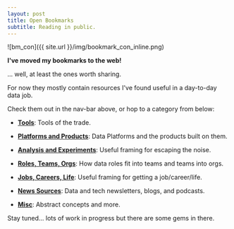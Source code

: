 ```yaml
---
layout: post
title: Open Bookmarks
subtitle: Reading in public.
---
```


![bm_con]({{ site.url }}/img/bookmark_con_inline.png)

**I've moved my bookmarks to the web!**

... well, at least the ones worth sharing.

For now they mostly contain resources I've found useful in a day-to-day data job.

Check them out in the nav-bar above, or hop to a category from below:

- [**Tools**](https://pdtenpas.github.io/pages/bookmarks/tools/): Tools of the trade.

- [**Platforms and Products**](https://pdtenpas.github.io/pages/bookmarks/platforms_products/): Data Platforms and the products built on them.

- [**Analysis and Experiments**](https://pdtenpas.github.io/pages/bookmarks/analysis_experiments/): Useful framing for escaping the noise.

- [**Roles, Teams, Orgs**](https://pdtenpas.github.io/pages/bookmarks/roles_teams_orgs/): How data roles fit into teams and teams into orgs.

- [**Jobs, Careers, Life**](https://pdtenpas.github.io/pages/bookmarks/jobs_careers_life/): Useful framing for getting a job/career/life.

- [**News Sources**](https://pdtenpas.github.io/pages/newsletter/sources/): Data and tech newsletters, blogs, and podcasts.

- [**Misc**](https://pdtenpas.github.io/pages/bookmarks/misc/): Abstract concepts and more.

Stay tuned... lots of work in progress but there are some gems in there.
